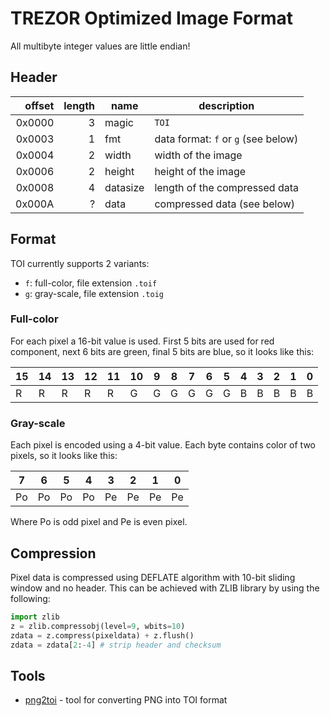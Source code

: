# TREZOR Optimized Image Format

All multibyte integer values are little endian!

## Header

| offset | length | name | description |
|-------:|-------:|------|-------------|
| 0x0000 | 3      | magic | `TOI` |
| 0x0003 | 1      | fmt | data format: `f` or `g` (see below) |
| 0x0004 | 2      | width | width of the image |
| 0x0006 | 2      | height | height of the image |
| 0x0008 | 4      | datasize | length of the compressed data |
| 0x000A | ?      | data | compressed data (see below) |

## Format

TOI currently supports 2 variants:

* `f`: full-color, file extension `.toif`
* `g`: gray-scale, file extension `.toig`

### Full-color

For each pixel a 16-bit value is used. First 5 bits are used for red component, next 6 bits are green, final 5 bits are blue, so it looks like this:

| 15 | 14 | 13 | 12 | 11 | 10 | 9 | 8 | 7 | 6 | 5 | 4 | 3 | 2 | 1 | 0 |
|----|----|----|----|----|----|---|---|---|---|---|---|---|---|---|---|
| R | R | R | R | R | G | G | G | G | G | G | B | B | B | B | B |

### Gray-scale

Each pixel is encoded using a 4-bit value. Each byte contains color of two pixels, so it looks like this:

| 7 | 6 | 5 | 4 | 3 | 2 | 1 | 0 |
|---|---|---|---|---|---|---|---|
| Po | Po | Po | Po | Pe | Pe | Pe | Pe |

Where Po is odd pixel and Pe is even pixel.

## Compression

Pixel data is compressed using DEFLATE algorithm with 10-bit sliding window and no header. This can be achieved with ZLIB library by using the following:

```python
import zlib
z = zlib.compressobj(level=9, wbits=10)
zdata = z.compress(pixeldata) + z.flush()
zdata = zdata[2:-4] # strip header and checksum
```

## Tools

* [png2toi](../tools/png2toi) - tool for converting PNG into TOI format
